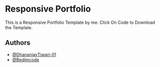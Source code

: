 
# Responsive Portfolio
This is a Responsive Portfolio Template
by me. Click On Code to Download the Template.





## Authors

- [@DhananjayTiwari-01](https://github.com/DhananjayTiwari-01)
- [@Bedimcode](https://github.com/bedimcode)

  
